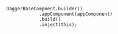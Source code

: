     DaggerBaseCompnent.builder()
                .appComponent(appComponent)
                .build()
                .inject(this);